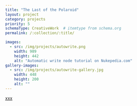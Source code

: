 ```yaml
---
title: "The Last of the Polaroid"
layout: project
category: projects
priority: 5
schemaType: CreativeWork  # itemtype from schema.org
permalink: /:collection/:title/

images:
  - src: /img/projects/autowrite.png
    width: 989
    height: 442
    alt: "Automatic write node tutorial on Nukepedia.com"
gallery-images:
  - src: /img/projects/autowrite-gallery.jpg
    width: 448
    height: 200
    alt: ""
---
```


<a itemprop="url" href="http://www.blurb.com/b/7820057-the-last-of-the-polaroid" target="_blank">xxx</a> 

